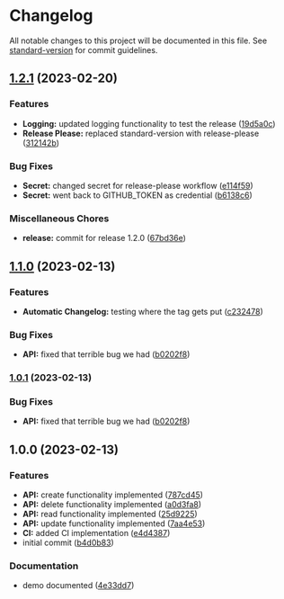# Changelog

All notable changes to this project will be documented in this file. See [standard-version](https://github.com/conventional-changelog/standard-version) for commit guidelines.

## [1.2.1](https://github.com/carlosbermejop/demo-automated-changelog/compare/v1.1.0...v1.2.1) (2023-02-20)


### Features

* **Logging:** updated logging functionality to test the release ([19d5a0c](https://github.com/carlosbermejop/demo-automated-changelog/commit/19d5a0c23af7d8b7d0dabadac996e0bd3923c0ba))
* **Release Please:** replaced standard-version with release-please ([312142b](https://github.com/carlosbermejop/demo-automated-changelog/commit/312142be59b028d19166d520bce6452e91889ac0))


### Bug Fixes

* **Secret:** changed secret for release-please workflow ([e114f59](https://github.com/carlosbermejop/demo-automated-changelog/commit/e114f5910977b5b62f7a7ae349a7b3d58d4c8692))
* **Secret:** went back to GITHUB_TOKEN as credential ([b6138c6](https://github.com/carlosbermejop/demo-automated-changelog/commit/b6138c6c0e4a7eb91f33cc4d32361ea2d452031c))


### Miscellaneous Chores

* **release:** commit for release 1.2.0 ([67bd36e](https://github.com/carlosbermejop/demo-automated-changelog/commit/67bd36e0e7c65b9ace0cb26c288b87254d0f998e))

## [1.1.0](https://github.com/carlosbermejop/klassi-js-GUI/compare/v1.0.0...v1.1.0) (2023-02-13)


### Features

* **Automatic Changelog:** testing where the tag gets put ([c232478](https://github.com/carlosbermejop/klassi-js-GUI/commitsc2324786d7933e07e1c03ac9b81be0878ae1edb0))


### Bug Fixes

* **API:** fixed that terrible bug we had ([b0202f8](https://github.com/carlosbermejop/klassi-js-GUI/commitsb0202f80adc78fe4bf2ef96befe2908f54e32623))

### [1.0.1](https://github.com/carlosbermejop/klassi-js-GUI/compare/v1.0.0...v1.0.1) (2023-02-13)


### Bug Fixes

* **API:** fixed that terrible bug we had ([b0202f8](https://github.com/carlosbermejop/klassi-js-GUI/commitsb0202f80adc78fe4bf2ef96befe2908f54e32623))

## 1.0.0 (2023-02-13)


### Features

* **API:** create functionality implemented ([787cd45](https://github.com/carlosbermejop/klassi-js-GUI/commits787cd4556012dce671068ff9d4ce379c059986b5))
* **API:** delete functionality implemented ([a0d3fa8](https://github.com/carlosbermejop/klassi-js-GUI/commitsa0d3fa83bb5644c16f2efa16fc6afd072cae76a2))
* **API:** read functionality implemented ([25d9225](https://github.com/carlosbermejop/klassi-js-GUI/commits25d92258ff3db0e1a62d8e82017883a9620230e8))
* **API:** update functionality implemented ([7aa4e53](https://github.com/carlosbermejop/klassi-js-GUI/commits7aa4e536da8f0a148cdd876e28ae2b26bd34cdf3))
* **CI:** added CI implementation ([e4d4387](https://github.com/carlosbermejop/klassi-js-GUI/commitse4d4387a521dda3f0d77865ed3a945839031b219))
* initial commit ([b4d0b83](https://github.com/carlosbermejop/klassi-js-GUI/commitsb4d0b83fee019c9176a2755429cd8cc7fe84632f))


### Documentation

* demo documented ([4e33dd7](https://github.com/carlosbermejop/klassi-js-GUI/commits4e33dd76045f17382eb67caaace8bee899199936))
